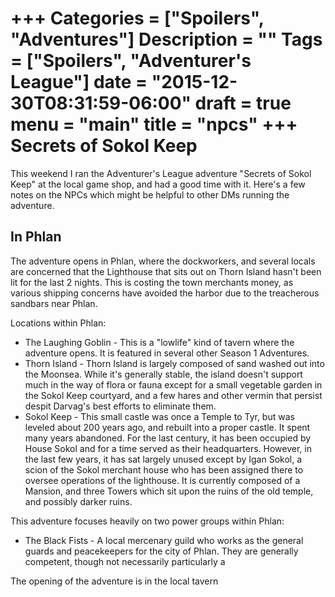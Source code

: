 +++
Categories = ["Spoilers", "Adventures"]
Description = ""
Tags = ["Spoilers", "Adventurer's League"]
date = "2015-12-30T08:31:59-06:00"
draft = true
menu = "main"
title = "npcs"
+++
Secrets of Sokol Keep
=====================

This weekend I ran the Adventurer's League adventure "Secrets of Sokol Keep" at the local game shop, and had a good time with it.  Here's a few notes on the NPCs which might be helpful to other DMs running the adventure.

In Phlan
--------

The adventure opens in Phlan, where the dockworkers, and several locals are concerned that the Lighthouse that sits out on Thorn Island hasn't been lit for the last 2 nights.  This is costing the town merchants money, as various shipping concerns have avoided the harbor due to the treacherous sandbars near Phlan. 

Locations within Phlan: 

* The Laughing Goblin - This is a "lowlife" kind of tavern where the adventure opens. It is featured in several other Season 1 Adventures.
* Thorn Island - Thorn Island is largely composed of sand washed out into the Moonsea.  While it's generally stable, the island doesn't support much in the way of flora or fauna except for a small vegetable garden in the Sokol Keep courtyard, and a few hares and other vermin that persist despit Darvag's best efforts to eliminate them.
* Sokol Keep - This small castle was once a Temple to Tyr, but was leveled about 200 years ago, and rebuilt into a proper castle.  It spent many years abandoned. For the last century, it has been occupied by House Sokol and for a time served as their headquarters.  However, in the last few years, it has sat largely unused except by Igan Sokol, a scion of the Sokol merchant house who has been assigned there to oversee operations of the lighthouse. It is currently composed of a Mansion, and three Towers which sit upon the ruins of the old temple, and possibly darker ruins.


This adventure focuses heavily on two power groups within Phlan: 

* The Black Fists - A local mercenary guild who works as the general guards and peacekeepers for the city of Phlan. They are generally competent, though not necessarily particularly a

The opening of the adventure is in the local tavern 

